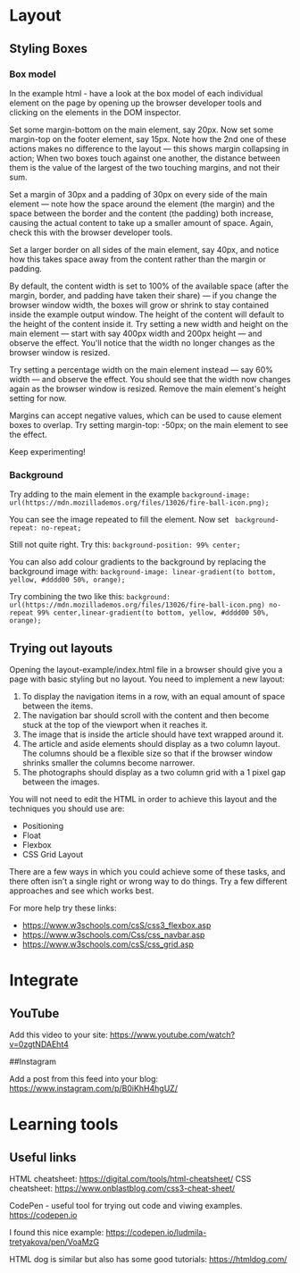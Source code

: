 # Layout

## Styling Boxes

### Box model

In the example html - have a look at the box model of each individual element on the page by opening up the browser developer tools and clicking on the elements in the DOM inspector.

Set some margin-bottom on the main element, say 20px. Now set some margin-top on the footer element, say 15px. Note how the 2nd one of these actions makes no difference to the layout — this shows margin collapsing in action; When two boxes touch against one another, the distance between them is the value of the largest of the two touching margins, and not their sum.

Set a margin of 30px and a padding of 30px on every side of the main element — note how the space around the element (the margin) and the space between the border and the content (the padding) both increase, causing the actual content to take up a smaller amount of space. Again, check this with the browser developer tools.

Set a larger border on all sides of the main element, say 40px, and notice how this takes space away from the content rather than the margin or padding.

By default, the content width is set to 100% of the available space (after the margin, border, and padding have taken their share) — if you change the browser window width, the boxes will grow or shrink to stay contained inside the example output window. The height of the content will default to the height of the content inside it.
Try setting a new width and height on the main element — start with say 400px width and 200px height — and observe the effect. You'll notice that the width no longer changes as the browser window is resized.

Try setting a percentage width on the main element instead — say 60% width — and observe the effect. You should see that the width now changes again as the browser window is resized. Remove the main element's height setting for now.

Margins can accept negative values, which can be used to cause element boxes to overlap. Try setting margin-top: -50px; on the main element to see the effect.

Keep experimenting!

### Background

Try adding to the main element in the example
`background-image: url(https://mdn.mozillademos.org/files/13026/fire-ball-icon.png);`

You can see the image repeated to fill the element. Now set ` background-repeat: no-repeat;`

Still not quite right. Try this:
`background-position: 99% center;`

You can also add colour gradients to the background by replacing the background image with:
`background-image: linear-gradient(to bottom, yellow, #dddd00 50%, orange);`

Try combining the two like this:
`background: url(https://mdn.mozillademos.org/files/13026/fire-ball-icon.png) no-repeat 99% center,linear-gradient(to bottom, yellow, #dddd00 50%, orange);`

## Trying out layouts

Opening the layout-example/index.html file in a browser should give you a page with basic styling but no layout. You need to implement a new layout: 

1. To display the navigation items in a row, with an equal amount of space between the items.
2. The navigation bar should scroll with the content and then become stuck at the top of the viewport when it reaches it.
3. The image that is inside the article should have text wrapped around it.
4. The article and aside elements should display as a two column layout. The columns should be a flexible size so that if the browser window shrinks smaller the columns become narrower.
5. The photographs should display as a two column grid with a 1 pixel gap between the images.

You will not need to edit the HTML in order to achieve this layout and the techniques you should use are:

- Positioning
- Float
- Flexbox
- CSS Grid Layout

There are a few ways in which you could achieve some of these tasks, and there often isn’t a single right or wrong way to do things. Try a few different approaches and see which works best.

For more help try these links:

- https://www.w3schools.com/csS/css3_flexbox.asp
- https://www.w3schools.com/Css/css_navbar.asp
- https://www.w3schools.com/csS/css_grid.asp


# Integrate
## YouTube

Add this video to your site: https://www.youtube.com/watch?v=0zgtNDAEht4

##Instagram

Add a post from this feed into your blog: https://www.instagram.com/p/B0iKhH4hgUZ/

# Learning tools

## Useful links

HTML cheatsheet: https://digital.com/tools/html-cheatsheet/
CSS cheatsheet: https://www.onblastblog.com/css3-cheat-sheet/

CodePen - useful tool for trying out code and viwing examples.
https://codepen.io

I found this nice example: https://codepen.io/ludmila-tretyakova/pen/VoaMzG

HTML dog is similar but also has some good tutorials: https://htmldog.com/